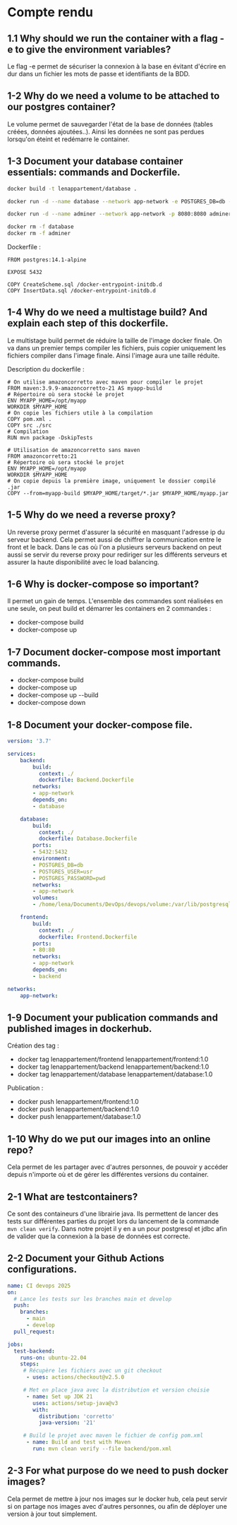 # Compte rendu

## 1.1 Why should we run the container with a flag -e to give the environment variables?
Le flag -e permet de sécuriser la connexion à la base en évitant d'écrire en dur dans un fichier les mots de passe et identifiants de la BDD.

## 1-2 Why do we need a volume to be attached to our postgres container?
Le volume permet de sauvegarder l'état de la base de données (tables créées, données ajoutées..). Ainsi les données ne sont pas perdues lorsqu'on éteint et redémarre le container.

## 1-3 Document your database container essentials: commands and Dockerfile.
```bash
docker build -t lenappartement/database .

docker run -d --name database --network app-network -e POSTGRES_DB=db -e POSTGRES_USER=usr -e POSTGRES_PASSWORD=pwd -v /home/lena/Documents/DevOps/devops/volume:/var/lib/postgresql/data -P lenappartement/database

docker run -d --name adminer --network app-network -p 8080:8080 adminer

docker rm -f database
docker rm -f adminer
```

Dockerfile :
```docker
FROM postgres:14.1-alpine

EXPOSE 5432

COPY CreateScheme.sql /docker-entrypoint-initdb.d
COPY InsertData.sql /docker-entrypoint-initdb.d
```

## 1-4 Why do we need a multistage build? And explain each step of this dockerfile.
Le multistage build permet de réduire la taille de l'image docker finale. On va dans un premier temps compiler les fichiers, puis copier uniquement les fichiers compiler dans l'image finale. Ainsi l'image aura une taille réduite.

Description du dockerfile :
```docker
# On utilise amazoncorretto avec maven pour compiler le projet 
FROM maven:3.9.9-amazoncorretto-21 AS myapp-build
# Répertoire où sera stocké le projet
ENV MYAPP_HOME=/opt/myapp 
WORKDIR $MYAPP_HOME
# On copie les fichiers utile à la compilation
COPY pom.xml .
COPY src ./src
# Compilation
RUN mvn package -DskipTests

# Utilisation de amazoncorretto sans maven 
FROM amazoncorretto:21
# Répertoire où sera stocké le projet
ENV MYAPP_HOME=/opt/myapp 
WORKDIR $MYAPP_HOME
# On copie depuis la première image, uniquement le dossier compilé .jar
COPY --from=myapp-build $MYAPP_HOME/target/*.jar $MYAPP_HOME/myapp.jar
```

## 1-5 Why do we need a reverse proxy?
Un reverse proxy permet d'assurer la sécurité en masquant l'adresse ip du serveur backend. Cela permet aussi de chiffrer la communication entre le front et le back. Dans le cas où l'on a plusieurs serveurs backend on peut aussi se servir du reverse proxy pour rediriger sur les différents serveurs et assurer la haute disponibilité avec le load balancing.

## 1-6 Why is docker-compose so important?
Il permet un gain de temps. L'ensemble des commandes sont réalisées en une seule, on peut build et démarrer les containers en 2 commandes :
- docker-compose build
- docker-compose up

## 1-7 Document docker-compose most important commands. 
- docker-compose build
- docker-compose up
- docker-compose up --build
- docker-compose down

## 1-8 Document your docker-compose file.
```yaml
version: '3.7'

services:
    backend:
        build:
          context: ./
          dockerfile: Backend.Dockerfile
        networks:
        - app-network
        depends_on:
        - database

    database:
        build:
          context: ./
          dockerfile: Database.Dockerfile
        ports:
        - 5432:5432
        environment:
        - POSTGRES_DB=db
        - POSTGRES_USER=usr
        - POSTGRES_PASSWORD=pwd
        networks:
        - app-network
        volumes:
        - /home/lena/Documents/DevOps/devops/volume:/var/lib/postgresql/data

    frontend:
        build:
          context: ./
          dockerfile: Frontend.Dockerfile
        ports:
        - 80:80
        networks:
        - app-network
        depends_on:
        - backend

networks:
    app-network:
```

## 1-9 Document your publication commands and published images in dockerhub.
Création des tag :
- docker tag lenappartement/frontend lenappartement/frontend:1.0
- docker tag lenappartement/backend lenappartement/backend:1.0
- docker tag lenappartement/database lenappartement/database:1.0

Publication :
- docker push lenappartement/frontend:1.0
- docker push lenappartement/backend:1.0
- docker push lenappartement/database:1.0

## 1-10 Why do we put our images into an online repo?
Cela permet de les partager avec d'autres personnes, de pouvoir y accéder depuis n'importe où et de gérer les différentes versions du container.

## 2-1 What are testcontainers?
Ce sont des containeurs d'une librairie java. Ils permettent de lancer des tests sur différentes parties du projet lors du lancement de la commande `mvn clean verify`. Dans notre projet il y en a un pour postgresql et jdbc afin de valider que la connexion à la base de données est correcte.

## 2-2 Document your Github Actions configurations.
```yml
name: CI devops 2025
on:
  # Lance les tests sur les branches main et develop
  push:
    branches: 
      - main
      - develop
  pull_request:

jobs:
  test-backend: 
    runs-on: ubuntu-22.04
    steps:
     # Récupère les fichiers avec un git checkout
      - uses: actions/checkout@v2.5.0

     # Met en place java avec la distribution et version choisie
      - name: Set up JDK 21
        uses: actions/setup-java@v3
        with:
          distribution: 'corretto'
          java-version: '21'

     # Build le projet avec maven le fichier de config pom.xml
      - name: Build and test with Maven
        run: mvn clean verify --file backend/pom.xml
```

## 2-3 For what purpose do we need to push docker images?
Cela permet de mettre à jour nos images sur le docker hub, cela peut servir si on partage nos images avec d'autres personnes, ou afin de déployer une version à jour tout simplement.
